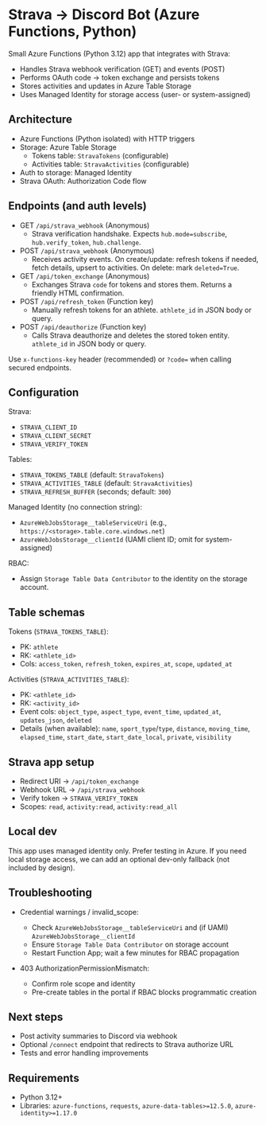 # Strava → Discord Bot (Azure Functions, Python)

Small Azure Functions (Python 3.12) app that integrates with Strava:
- Handles Strava webhook verification (GET) and events (POST)
- Performs OAuth code → token exchange and persists tokens
- Stores activities and updates in Azure Table Storage
- Uses Managed Identity for storage access (user- or system-assigned)

## Architecture

- Azure Functions (Python isolated) with HTTP triggers
- Storage: Azure Table Storage
  - Tokens table: `StravaTokens` (configurable)
  - Activities table: `StravaActivities` (configurable)
- Auth to storage: Managed Identity
- Strava OAuth: Authorization Code flow

## Endpoints (and auth levels)

- GET `/api/strava_webhook` (Anonymous)
  - Strava verification handshake. Expects `hub.mode=subscribe`, `hub.verify_token`, `hub.challenge`.
- POST `/api/strava_webhook` (Anonymous)
  - Receives activity events. On create/update: refresh tokens if needed, fetch details, upsert to activities. On delete: mark `deleted=True`.
- GET `/api/token_exchange` (Anonymous)
  - Exchanges Strava `code` for tokens and stores them. Returns a friendly HTML confirmation.
- POST `/api/refresh_token` (Function key)
  - Manually refresh tokens for an athlete. `athlete_id` in JSON body or query.
- POST `/api/deauthorize` (Function key)
  - Calls Strava deauthorize and deletes the stored token entity. `athlete_id` in JSON body or query.

Use `x-functions-key` header (recommended) or `?code=` when calling secured endpoints.

## Configuration

Strava:
- `STRAVA_CLIENT_ID`
- `STRAVA_CLIENT_SECRET`
- `STRAVA_VERIFY_TOKEN`

Tables:
- `STRAVA_TOKENS_TABLE` (default: `StravaTokens`)
- `STRAVA_ACTIVITIES_TABLE` (default: `StravaActivities`)
- `STRAVA_REFRESH_BUFFER` (seconds; default: `300`)

Managed Identity (no connection string):
- `AzureWebJobsStorage__tableServiceUri` (e.g., `https://<storage>.table.core.windows.net`)
- `AzureWebJobsStorage__clientId` (UAMI client ID; omit for system-assigned)

RBAC:
- Assign `Storage Table Data Contributor` to the identity on the storage account.

## Table schemas

Tokens (`STRAVA_TOKENS_TABLE`):
- PK: `athlete`
- RK: `<athlete_id>`
- Cols: `access_token`, `refresh_token`, `expires_at`, `scope`, `updated_at`

Activities (`STRAVA_ACTIVITIES_TABLE`):
- PK: `<athlete_id>`
- RK: `<activity_id>`
- Event cols: `object_type`, `aspect_type`, `event_time`, `updated_at`, `updates_json`, `deleted`
- Details (when available): `name`, `sport_type`/`type`, `distance`, `moving_time`, `elapsed_time`, `start_date`, `start_date_local`, `private`, `visibility`

## Strava app setup

- Redirect URI → `/api/token_exchange`
- Webhook URL → `/api/strava_webhook`
- Verify token → `STRAVA_VERIFY_TOKEN`
- Scopes: `read`, `activity:read`, `activity:read_all`

## Local dev

This app uses managed identity only. Prefer testing in Azure. If you need local storage access, we can add an optional dev-only fallback (not included by design).

## Troubleshooting

- Credential warnings / invalid_scope:
  - Check `AzureWebJobsStorage__tableServiceUri` and (if UAMI) `AzureWebJobsStorage__clientId`
  - Ensure `Storage Table Data Contributor` on storage account
  - Restart Function App; wait a few minutes for RBAC propagation

- 403 AuthorizationPermissionMismatch:
  - Confirm role scope and identity
  - Pre-create tables in the portal if RBAC blocks programmatic creation

## Next steps

- Post activity summaries to Discord via webhook
- Optional `/connect` endpoint that redirects to Strava authorize URL
- Tests and error handling improvements

## Requirements

- Python 3.12+
- Libraries: `azure-functions`, `requests`, `azure-data-tables>=12.5.0`, `azure-identity>=1.17.0`
